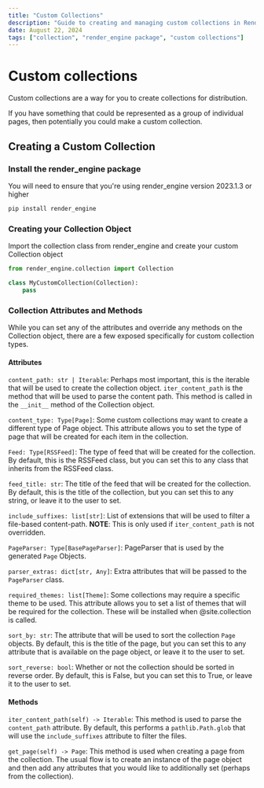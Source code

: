 ```yaml
---
title: "Custom Collections"
description: "Guide to creating and managing custom collections in Render Engine, including attributes, methods, and installation steps."
date: August 22, 2024
tags: ["collection", "render_engine package", "custom collections"]
---
```

# Custom collections

Custom collections are a way for you to create collections for distribution.

If you have something that could be represented as a group of individual pages, then potentially you could make a custom collection.

## Creating a Custom Collection

### Install the render_engine package

You will need to ensure that you're using render_engine version 2023.1.3 or higher

```bash
pip install render_engine
```

### Creating your Collection Object

Import the collection class from render_engine and create your custom Collection object

```python
from render_engine.collection import Collection

class MyCustomCollection(Collection):
    pass
```

### Collection Attributes and Methods

While you can set any of the attributes and override any methods on the Collection object, there are a few exposed specifically for custom collection types.

#### Attributes

`content_path: str | Iterable`: Perhaps most important, this is the iterable that will be used to create the collection object. `iter_content_path` is the method that will be used to parse the content path. This method is called in the `__init__` method of the Collection object.

`content_type: Type[Page]`: Some custom collections may want to create a different type of Page object. This attribute allows you to set the type of page that will be created for each item in the collection.

`Feed: Type[RSSFeed]`: The type of feed that will be created for the collection. By default, this is the RSSFeed class, but you can set this to any class that inherits from the RSSFeed class.

`feed_title: str`: The title of the feed that will be created for the collection. By default, this is the title of the collection, but you can set this to any string, or leave it to the user to set.

`include_suffixes: list[str]`: List of extensions that will be used to filter a file-based content-path. **NOTE**: This is only used if `iter_content_path` is not overridden.

`PageParser: Type[BasePageParser]`: PageParser that is used by the generated `Page` Objects.

`parser_extras: dict[str, Any]`: Extra attributes that will be passed to the `PageParser` class.

`required_themes: list[Theme]`: Some collections may require a specific theme to be used. This attribute allows you to set a list of themes that will be required for the collection. These will be installed when @site.collection is called.

`sort_by: str`: The attribute that will be used to sort the collection `Page` objects. By default, this is the title of the page, but you can set this to any attribute that is available on the page object, or leave it to the user to set.

`sort_reverse: bool`: Whether or not the collection should be sorted in reverse order. By default, this is False, but you can set this to True, or leave it to the user to set.

#### Methods

`iter_content_path(self) -> Iterable`: This method is used to parse the `content_path` attribute. By default, this performs a `pathlib.Path.glob` that will use the `include_suffixes` attribute to filter the files.

`get_page(self) -> Page`: This method is used when creating a page from the collection. The usual flow is to create an instance of the page object and then add any attributes that you would like to additionally set (perhaps from the collection).
